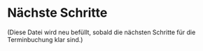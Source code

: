 # Nächste Schritte

(Diese Datei wird neu befüllt, sobald die nächsten Schritte für die Terminbuchung klar sind.) 